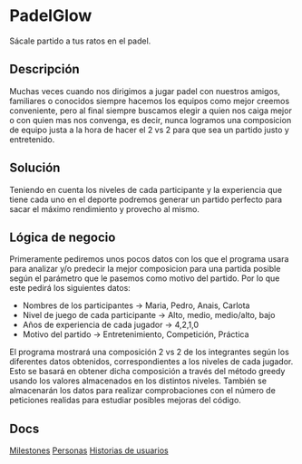 # PadelGlow

Sácale partido a tus ratos en el padel.

## Descripción

Muchas veces cuando nos dirigimos a jugar padel con nuestros amigos, familiares o conocidos siempre hacemos los equipos como mejor creemos conveniente, pero al final siempre buscamos elegir a quien nos caiga mejor o con quien mas nos convenga, es decir, nunca logramos una composicion de equipo justa a la hora de hacer el 2 vs 2 para que sea un partido justo y entretenido.

## Solución

Teniendo en cuenta los niveles de cada participante y la experiencia que tiene cada uno en el deporte podremos generar un partido perfecto para sacar el máximo rendimiento y provecho al mismo.

## Lógica de negocio

Primeramente pediremos unos pocos datos con los que el programa usara para analizar y/o predecir la mejor composicion para una partida posible según el parámetro que le pasemos como motivo del partido.
Por lo que este pedirá los siguientes datos:

- Nombres de los participantes -> Maria, Pedro, Anais, Carlota
- Nivel de juego de cada participante -> Alto, medio, medio/alto, bajo
- Años de experiencia de cada jugador -> 4,2,1,0
- Motivo del partido -> Entretenimiento, Competición, Práctica

El programa mostrará una composición 2 vs 2 de los integrantes según los diferentes datos obtenidos, correspondientes a los niveles de cada jugador.
Esto se basará en obtener dicha composición a través del método greedy usando los valores almacenados en los distintos niveles. También se almacenarán los datos para realizar comprobaciones con el número de peticiones realidas para estudiar posibles mejoras del código.

## Docs
[Milestones](https://github.com/ottoeprz/glowing-engine/blob/objetivo-1/docs/milestones.md)
[Personas](https://github.com/ottoeprz/glowing-engine/blob/objetivo-1/docs/personas.md)
[Historias de usuarios](https://github.com/ottoeprz/glowing-engine/blob/objetivo-1/docs/user-stories.md)
